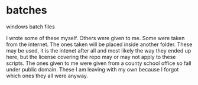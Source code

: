 # batches
windows batch files

I wrote some of these myself.  Others were given to me.  Some were taken from the internet.  The ones taken will be placed
inside another folder.  These may be used, it is the intenet after all and most likely the way they ended up here, but the
license covering the repo may or may not apply to these scripts.  The ones given to me were given from a county school 
office so fall under public domain.  These I am leaving with my own because I forgot which ones they all were anyway.
